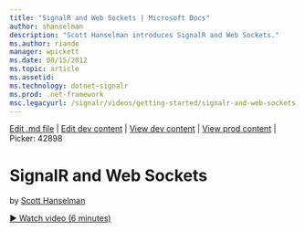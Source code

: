 ```yaml
---
title: "SignalR and Web Sockets | Microsoft Docs"
author: shanselman
description: "Scott Hanselman introduces SignalR and Web Sockets."
ms.author: riande
manager: wpickett
ms.date: 08/15/2012
ms.topic: article
ms.assetid: 
ms.technology: dotnet-signalr
ms.prod: .net-framework
msc.legacyurl: /signalr/videos/getting-started/signalr-and-web-sockets
---
```

[Edit .md file](C:\Projects\msc\dev\Msc.Www\Web.ASP\App_Data\github\signalr\videos\getting-started\signalr-and-web-sockets.md) | [Edit dev content](http://www.aspdev.net/umbraco#/content/content/edit/42897) | [View dev content](http://docs.aspdev.net/tutorials/signalr/videos/getting-started/signalr-and-web-sockets.html) | [View prod content](http://www.asp.net/signalr/videos/getting-started/signalr-and-web-sockets) | Picker: 42898

SignalR and Web Sockets
====================
by [Scott Hanselman](https://github.com/shanselman)

[&#9654; Watch video (6 minutes)](https://channel9.msdn.com/Blogs/ASP-NET-Site-Videos/signalr-and-web-sockets)